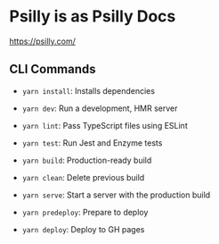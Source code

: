 # Psilly is as Psilly Docs

https://psilly.com/

## CLI Commands
*   `yarn install`: Installs dependencies

*   `yarn dev`: Run a development, HMR server

*   `yarn lint`: Pass TypeScript files using ESLint

*   `yarn test`: Run Jest and Enzyme tests

*   `yarn build`: Production-ready build

*   `yarn clean`: Delete previous build

*   `yarn serve`: Start a server with the production build

*   `yarn predeploy`: Prepare to deploy

*   `yarn deploy`: Deploy to GH pages
